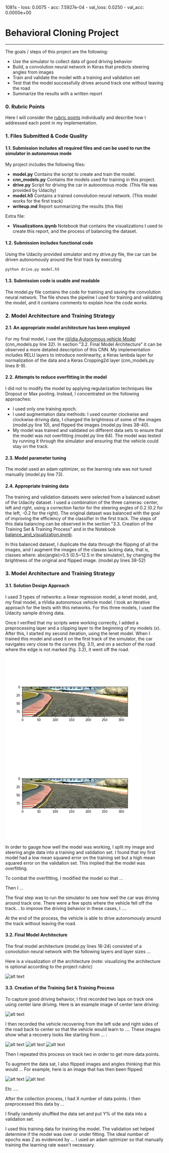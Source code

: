 1081s - loss: 0.0075 - acc: 7.5927e-04 - val_loss: 0.0250 - val_acc: 0.0000e+00
# **Behavioral Cloning Project**
---
The goals / steps of this project are the following:
* Use the simulator to collect data of good driving behavior
* Build, a convolution neural network in Keras that predicts steering angles from images
* Train and validate the model with a training and validation set
* Test that the model successfully drives around track one without leaving the road
* Summarize the results with a written report


[//]: # (Image References)

[image1]: ./examples/placeholder.png "Model Visualization"
[image2]: ./examples/placeholder.png "Grayscaling"
[image3]: ./examples/placeholder_small.png "Recovery Image"
[image4]: ./examples/placeholder_small.png "Recovery Image"
[image5]: ./examples/placeholder_small.png "Recovery Image"
[image6]: ./examples/placeholder_small.png "Normal Image"
[image7]: ./examples/placeholder_small.png "Flipped Image"

### 0. Rubric Points
Here I will consider the [rubric points](https://review.udacity.com/#!/rubrics/432/view) individually and describe how I addressed each point in my implementation.  

### 1. Files Submitted & Code Quality

#### 1.1. Submission includes all required files and can be used to run the simulator in autonomous mode

My project includes the following files:
* **model.py** Contains the script to create and train the model.
* **cnn_models.py** Contains the models used for training in this project.
* **drive.py** Script for driving the car in autonomous mode. (This file was provided by Udacity)
* **model.h5** Contains a trained convolution neural network. (This model works for the first track) 
* **writeup.md** Report summarizing the results (this file)

Extra file:
* **Visualizations.ipynb** Notebook that contains the visualizations I used to create this report, and the process of balancing the dataset.

#### 1.2. Submission includes functional code
Using the Udacity provided simulator and my drive.py file, the car can be driven autonomously around the first track by executing 
```sh
python drive.py model.h5
```

#### 1.3. Submission code is usable and readable

The model.py file contains the code for training and saving the convolution neural network. The file shows the pipeline I used for training and validating the model, and it contains comments to explain how the code works.

### 2. Model Architecture and Training Strategy

#### 2.1. An appropriate model architecture has been employed

For my final model, I use the [nVidia Autonomous vehicle Model](https://arxiv.org/pdf/1604.07316v1.pdf) (cnn_models.py line 32). In section "3.2. Final Model Architecture" it can be observed a more detailed description of this CNN. My implementation includes RELU layers to introduce nonlinearity, a Keras lambda layer for normalization of the data and a Keras Cropping2d layer (cnn_models.py lines 8-9).

#### 2.2. Attempts to reduce overfitting in the model

I did not to modify the model by applying regularization techniques like Dropout or Max pooling. Instead, I concentrated on the following approaches:
* I used only one training epoch.
* I used augmentation data methods: I used counter clockwise and clockwise driving data,  I changed the brightness of some of the images (model.py line 10), and flipped the images (model.py lines 38-40).
* My model was trained and validated on different data sets to ensure that the model was not overfitting (model.py line 64). The model was tested by running it through the simulator and ensuring that the vehicle could stay on the track.

#### 2.3. Model parameter tuning

The model used an adam optimizer, so the learning rate was not tuned manually (model.py line 73).

#### 2.4. Appropriate training data

The training and validation datasets were selected from a balanced subset of the Udacity dataset. I used a combination of the three cameras: center, left and right, using a correction factor for the steering angles of 0.2 (0.2 for the left, -0.2 for the right). The original dataset was balanced with the goal of improving the efficiency of the classifier in the first track. The steps of this data balancing can be observed in the section "3.3. Creation of the Training Set & Training Process" and in the Notebook [balance_and_visualization.ipynb](https://github.com/JKWalleiee/CarND-Behavioral-Cloning-P3/blob/master/balance_and_visualization.ipynb).

In this balanced dataset, I duplicate the data through the flipping of all the images, and I augment the images of the classes lacking data, that is, classes where: abs(angle)>0.5 (0.5~12.5 in the simulator), by changing the brightness of the original and flipped image. (model.py lines 38-52)

### 3. Model Architecture and Training Strategy

#### 3.1. Solution Design Approach

I used 3 types of networks: a linear regression model, a lenet model, and, my final model, a nVidia autonomous vehicle model. I took an iterative approach for the tests with this networks. For this three models, I used the Udacity sample driving data.

Once I verified that my scripts were working correctly, I added a preprocessing layer and a clipping layer to the beginning of my models (x). After this, I started my second iteration, using the lenet model. When I trained this model and used it on the first track of the simulator, the car navigates very close to the curves (fig. 3.1), and on a section of the road where the edge is not marked (fig. 3.2), it went off the road.


![Augmented Image - Rotation](./info_output/cropped_image.jpg "image title")
![Augmented Image - Rotation](./info_output/cropped_image.jpg "image title")

In order to gauge how well the model was working, I split my image and steering angle data into a training and validation set. I found that my first model had a low mean squared error on the training set but a high mean squared error on the validation set. This implied that the model was overfitting. 

To combat the overfitting, I modified the model so that ...

Then I ... 

The final step was to run the simulator to see how well the car was driving around track one. There were a few spots where the vehicle fell off the track... to improve the driving behavior in these cases, I ....

At the end of the process, the vehicle is able to drive autonomously around the track without leaving the road.

#### 3.2. Final Model Architecture

The final model architecture (model.py lines 18-24) consisted of a convolution neural network with the following layers and layer sizes ...

Here is a visualization of the architecture (note: visualizing the architecture is optional according to the project rubric)

![alt text][image1]

#### 3.3. Creation of the Training Set & Training Process

To capture good driving behavior, I first recorded two laps on track one using center lane driving. Here is an example image of center lane driving:

![alt text][image2]

I then recorded the vehicle recovering from the left side and right sides of the road back to center so that the vehicle would learn to .... These images show what a recovery looks like starting from ... :

![alt text][image3]
![alt text][image4]
![alt text][image5]

Then I repeated this process on track two in order to get more data points.

To augment the data sat, I also flipped images and angles thinking that this would ... For example, here is an image that has then been flipped:

![alt text][image6]
![alt text][image7]

Etc ....

After the collection process, I had X number of data points. I then preprocessed this data by ...


I finally randomly shuffled the data set and put Y% of the data into a validation set. 

I used this training data for training the model. The validation set helped determine if the model was over or under fitting. The ideal number of epochs was Z as evidenced by ... I used an adam optimizer so that manually training the learning rate wasn't necessary.
